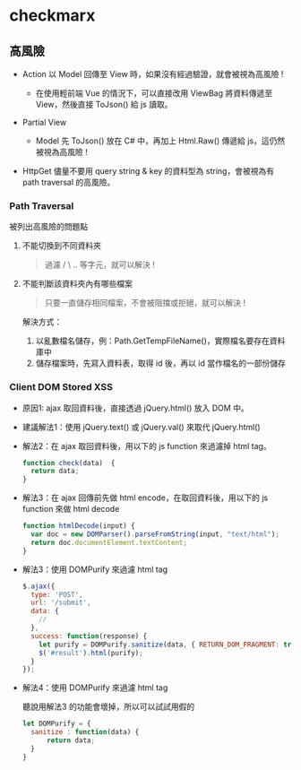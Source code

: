 # checkmarx

## 高風險

- Action 以 Model 回傳至 View 時，如果沒有經過驗證，就會被視為高風險 !
  - 在使用輕前端 Vue 的情況下，可以直接改用 ViewBag 將資料傳遞至 View，然後直接 ToJson() 給 js 讀取。

- Partial View
  - Model 先 ToJson() 放在 C# 中，再加上 Html.Raw() 傳遞給 js，這仍然被視為高風險 !

- HttpGet 儘量不要用 query string & key 的資料型為 string，會被視為有 path traversal 的高風險。

### Path Traversal

被列出高風險的問題點

1. 不能切換到不同資料夾

   > 過濾 / \ .. 等字元，就可以解決 !
  
1. 不能判斷該資料夾內有哪些檔案
   > 只要一直儲存相同檔案，不會被阻擋或拒絕，就可以解決 !
   
   解決方式：
   1. 以亂數檔名儲存，例：Path.GetTempFileName()，實際檔名要存在資料庫中
   1. 儲存檔案時，先寫入資料表，取得 id 後，再以 id 當作檔名的一部份儲存


### Client DOM Stored XSS

  - 原因1: ajax 取回資料後，直接透過 jQuery.html() 放入 DOM 中。
  - 建議解法1：使用 jQuery.text() 或 jQuery.val() 來取代 jQuery.html()
  - 解法2：在 ajax 取回資料後，用以下的 js function 來過濾掉 html tag。
  
    ```js
    function check(data)  { 
      return data;
    }
    ```
  - 解法3：在 ajax 回傳前先做 html encode，在取回資料後，用以下的 js function 來做 html decode

    ```js
    function htmlDecode(input) {
      var doc = new DOMParser().parseFromString(input, "text/html");
      return doc.documentElement.textContent;
    }
    ```

  - 解法3：使用 DOMPurify 來過濾 html tag

    ```js
    $.ajax({
      type: 'POST',
      url: '/submit',
      data: {
        // 
      },
      success: function(response) {
        let purify = DOMPurify.sanitize(data, { RETURN_DOM_FRAGMENT: true });
        $('#result').html(purify);
      }
    });
    ```

  - 解法4：使用 DOMPurify 來過濾 html tag

    聽說用解法3 的功能會壞掉，所以可以試試用假的 

    ```js
    let DOMPurify = {
      sanitize : function(data) {
          return data;
      }
    }
    ```
